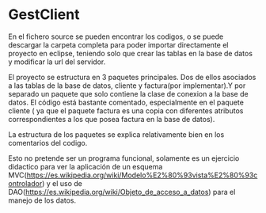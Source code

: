 # GestClient

En el fichero source se pueden encontrar los codigos, o se puede descargar la carpeta completa para poder importar directamente el proyecto en eclipse, teniendo solo que crear las tablas en la base de datos y modificar la url del servidor.

El proyecto se estructura en 3 paquetes principales. Dos de ellos asociados a las tablas de la base de datos, cliente y factura(por implementar).Y por separado un paquete que solo contiene la clase de conexion a la base de datos. El código está bastante comentado, especialmente en el paquete cliente ( ya que el paquete factura es una copia con diferentes atributos correspondientes a los que posea factura en la base de datos).

La estructura de los paquetes se explica relativamente bien en los comentarios del codigo.

Esto no pretende ser un programa funcional, solamente es un ejercicio didactico para ver la aplicación de un esquema MVC(https://es.wikipedia.org/wiki/Modelo%E2%80%93vista%E2%80%93controlador) y el uso de DAO(https://es.wikipedia.org/wiki/Objeto_de_acceso_a_datos) para el manejo de los datos.
